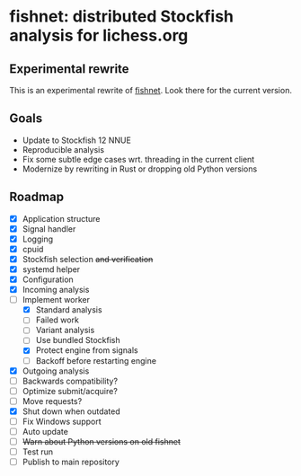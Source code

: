 fishnet: distributed Stockfish analysis for lichess.org
=======================================================

Experimental rewrite
--------------------

This is an experimental rewrite of [fishnet](https://github.com/niklasf/fishnet).
Look there for the current version.

Goals
-----

* Update to Stockfish 12 NNUE
* Reproducible analysis
* Fix some subtle edge cases wrt. threading in the current client
* Modernize by rewriting in Rust or dropping old Python versions

Roadmap
-------

* [x] Application structure
* [x] Signal handler
* [x] Logging
* [x] cpuid
* [x] Stockfish selection ~~and verification~~
* [x] systemd helper
* [x] Configuration
* [x] Incoming analysis
* [ ] Implement worker
  * [x] Standard analysis
  * [ ] Failed work
  * [ ] Variant analysis
  * [ ] Use bundled Stockfish
  * [x] Protect engine from signals
  * [ ] Backoff before restarting engine
* [x] Outgoing analysis
* [ ] Backwards compatibility?
* [ ] Optimize submit/acquire?
* [ ] Move requests?
* [x] Shut down when outdated
* [ ] Fix Windows support
* [ ] Auto update
* [ ] ~~Warn about Python versions on old fishnet~~
* [ ] Test run
* [ ] Publish to main repository
